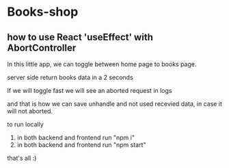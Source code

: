 # Books-shop

## how to use React 'useEffect' with AbortController

In this little app, we can toggle between home page to books page.

server side return books data in a 2 seconds

If we will toggle fast we will see an aborted request in logs

and that is how we can save unhandle and not used recevied data, in case it will not aborted.



to run locally

1. in both backend and frontend run "npm i"
2. in both backend and frontend run "npm start"

that's all :)